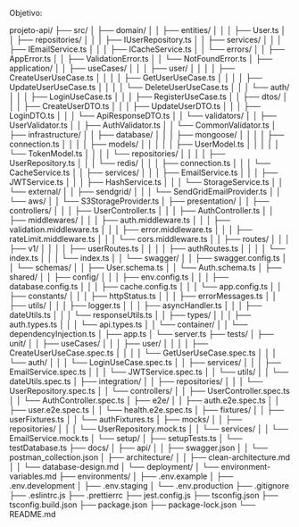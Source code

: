 Objetivo:

projeto-api/
├── src/
│ ├── domain/
│ │ ├── entities/
│ │ │ ├── User.ts
│ │ ├── repositories/
│ │ │ ├── IUserRepository.ts
│ │ ├── services/
│ │ │ ├── IEmailService.ts
│ │ │ ├── ICacheService.ts
│ │ └── errors/
│ │ ├── AppError.ts
│ │ ├── ValidationError.ts
│ │ └── NotFoundError.ts
│ ├── application/
│ │ ├── useCases/
│ │ │ ├── user/
│ │ │ │ ├── CreateUserUseCase.ts
│ │ │ │ ├── GetUserUseCase.ts
│ │ │ │ ├── UpdateUserUseCase.ts
│ │ │ │ └── DeleteUserUseCase.ts
│ │ │ └── auth/
│ │ │ ├── LoginUseCase.ts
│ │ │ ├── RegisterUseCase.ts
│ │ ├── dtos/
│ │ │ ├── CreateUserDTO.ts
│ │ │ ├── UpdateUserDTO.ts
│ │ │ ├── LoginDTO.ts
│ │ │ └── ApiResponseDTO.ts
│ │ └── validators/
│ │ ├── UserValidator.ts
│ │ ├── AuthValidator.ts
│ │ └── CommonValidator.ts
│ ├── infrastructure/
│ │ ├── database/
│ │ │ ├── mongoose/
│ │ │ │ ├── connection.ts
│ │ │ │ ├── models/
│ │ │ │ │ ├── UserModel.ts
│ │ │ │ │ └── TokenModel.ts
│ │ │ │ └── repositories/
│ │ │ │ ├── UserRepository.ts
│ │ │ └── redis/
│ │ │ ├── connection.ts
│ │ │ └── CacheService.ts
│ │ ├── services/
│ │ │ ├── EmailService.ts
│ │ │ ├── JWTService.ts
│ │ │ ├── HashService.ts
│ │ │ └── StorageService.ts
│ │ └── external/
│ │ ├── sendgrid/
│ │ │ └── SendGridEmailProvider.ts
│ │ └── aws/
│ │ └── S3StorageProvider.ts
│ ├── presentation/
│ │ ├── controllers/
│ │ │ ├── UserController.ts
│ │ │ ├── AuthController.ts
│ │ ├── middlewares/
│ │ │ ├── auth.middleware.ts
│ │ │ ├── validation.middleware.ts
│ │ │ ├── error.middleware.ts
│ │ │ ├── rateLimit.middleware.ts
│ │ │ └── cors.middleware.ts
│ │ ├── routes/
│ │ │ ├── v1/
│ │ │ │ ├── userRoutes.ts
│ │ │ │ ├── authRoutes.ts
│ │ │ │ └── index.ts
│ │ │ └── index.ts
│ │ └── swagger/
│ │ ├── swagger.config.ts
│ │ └── schemas/
│ │ ├── User.schema.ts
│ │ └── Auth.schema.ts
│ ├── shared/
│ │ ├── config/
│ │ │ ├── env.config.ts
│ │ │ ├── database.config.ts
│ │ │ ├── cache.config.ts
│ │ │ └── app.config.ts
│ │ ├── constants/
│ │ │ ├── httpStatus.ts
│ │ │ ├── errorMessages.ts
│ │ ├── utils/
│ │ │ ├── logger.ts
│ │ │ ├── asyncHandler.ts
│ │ │ ├── dateUtils.ts
│ │ │ └── responseUtils.ts
│ │ ├── types/
│ │ │ ├── auth.types.ts
│ │ │ └── api.types.ts
│ │ └── container/
│ │ └── dependencyInjection.ts
│ ├── app.ts
│ └── server.ts
├── tests/
│ ├── unit/
│ │ ├── useCases/
│ │ │ ├── user/
│ │ │ │ ├── CreateUserUseCase.spec.ts
│ │ │ │ └── GetUserUseCase.spec.ts
│ │ │ └── auth/
│ │ │ └── LoginUseCase.spec.ts
│ │ ├── services/
│ │ │ ├── EmailService.spec.ts
│ │ │ └── JWTService.spec.ts
│ │ └── utils/
│ │ └── dateUtils.spec.ts
│ ├── integration/
│ │ ├── repositories/
│ │ │ └── UserRepository.spec.ts
│ │ └── controllers/
│ │ ├── UserController.spec.ts
│ │ └── AuthController.spec.ts
│ ├── e2e/
│ │ ├── auth.e2e.spec.ts
│ │ ├── user.e2e.spec.ts
│ │ └── health.e2e.spec.ts
│ ├── fixtures/
│ │ ├── userFixtures.ts
│ │ └── authFixtures.ts
│ ├── mocks/
│ │ ├── repositories/
│ │ │ └── UserRepository.mock.ts
│ │ └── services/
│ │ └── EmailService.mock.ts
│ └── setup/
│ ├── setupTests.ts
│ └── testDatabase.ts
├── docs/
│ ├── api/
│ │ ├── swagger.json
│ │ └── postman_collection.json
│ ├── architecture/
│ │ ├── clean-architecture.md
│ │ └── database-design.md
│ └── deployment/
│ └── environment-variables.md
├── environments/
│ ├── .env.example
│ ├── .env.development
│ ├── .env.staging
│ └── .env.production
├── .gitignore
├── .eslintrc.js
├── .prettierrc
├── jest.config.js
├── tsconfig.json
├── tsconfig.build.json
├── package.json
├── package-lock.json
└── README.md
